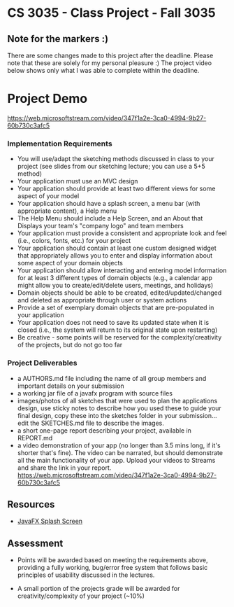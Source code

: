 # CS 3035 - Class Project - Fall 3035

## Note for the markers :)
There are some changes made to this project after the deadline. Please note that these are solely for my personal pleasure :) The project video below shows only what I was able to complete within the deadline. 

# Project Demo
https://web.microsoftstream.com/video/347f1a2e-3ca0-4994-9b27-60b730c3afc5

### Implementation Requirements

- You will use/adapt the sketching methods discussed in class to your project (see slides from our sketching lecture; you can use a 5+5 method)
- Your application must use an MVC design
- Your application should provide at least two different views for some aspect of your model
- Your application should have a splash screen, a menu bar (with appropriate content), a Help menu
 - The Help Menu should include a Help Screen, and an About that Displays your team's "company logo" and team members
- Your application must provide a consistent and appropriate look and feel (i.e., colors, fonts, etc.) for your project
- Your application should contain at least one custom designed widget that appropriately allows you to enter and display information about some aspect of your domain objects
- Your application should allow interacting and entering model information for at least 3 different types of domain objects (e.g., a calendar app might allow you to create/edit/delete users, meetings, and holidays)
- Domain objects should be able to be created, edited/updated/changed and deleted as appropriate through user or system actions
- Provide a set of exemplary domain objects that are pre-populated in your application
 - Your application does not need to save its updated state when it is closed (i.e., the system will return to its original state upon restarting)
- Be creative - some points will be reserved for the complexity/creativity of the projects, but do not go too far


### Project Deliverables

- a AUTHORS.md file including the name of all group members and important details on your submission
- a working jar file of a javafx program with source files
- images/photos of all sketches that were used to plan the applications design, use sticky notes to describe how you used these to guide your final design, copy these into the sketches folder in your submission... edit the SKETCHES.md file to describe the images.
- a short one-page report describing your project, available in REPORT.md
- a video demonstration of your app (no longer than 3.5 mins long, if it's shorter that's fine). The video can be narrated, but should demonstrate all the main functionality of your app. Upload your videos to Streams and share the link in your report. https://web.microsoftstream.com/video/347f1a2e-3ca0-4994-9b27-60b730c3afc5

## Resources
- [JavaFX Splash Screen](https://www.genuinecoder.com/javafx-splash-screen-loading-screen/)

## Assessment

- Points will be awarded based on meeting the requirements above, providing a fully working, bug/error free system that follows basic principles of usability discussed in the lectures.

- A small portion of the projects grade will be awarded for creativity/complexity of your project (~10%) 
